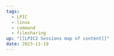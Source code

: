 ```yaml
---
tags:
  - LPIC
  - linux
  - command
  - filesharing
up: "[[LPIC2 Sessions map of content]]"
date: 2023-11-19
---
```

###

```bash

```